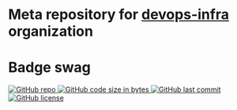 # Meta repository for [devops-infra](https://github.com/devops-infra) organization


# Badge swag
[
![GitHub repo](https://img.shields.io/badge/GitHub-devops--infra%2Ftemplate--action-blueviolet.svg?style=plastic&logo=github)
![GitHub code size in bytes](https://img.shields.io/github/languages/code-size/devops-infra/.github?color=blueviolet&label=Code%20size&style=plastic&logo=github)
![GitHub last commit](https://img.shields.io/github/last-commit/devops-infra/.github?color=blueviolet&logo=github&style=plastic&label=Last%20commit)
![GitHub license](https://img.shields.io/github/license/devops-infra/.github?color=blueviolet&logo=github&style=plastic&label=License)
](https://github.com/devops-infra/.github "shields.io")
